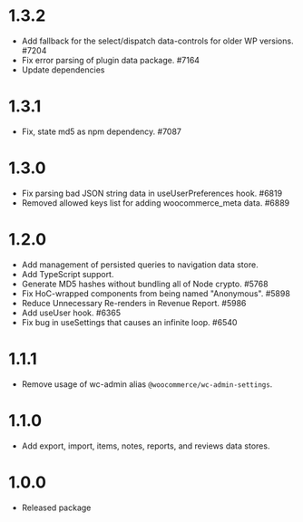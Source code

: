 # 1.3.2

-   Add fallback for the select/dispatch data-controls for older WP versions. #7204
-   Fix error parsing of plugin data package. #7164
-   Update dependencies

# 1.3.1

-   Fix, state md5 as npm dependency. #7087

# 1.3.0

-   Fix parsing bad JSON string data in useUserPreferences hook. #6819
-   Removed allowed keys list for adding woocommerce_meta data. #6889

# 1.2.0

-   Add management of persisted queries to navigation data store.
-   Add TypeScript support.
-   Generate MD5 hashes without bundling all of Node crypto. #5768
-   Fix HoC-wrapped components from being named "Anonymous". #5898
-   Reduce Unnecessary Re-renders in Revenue Report. #5986
-   Add useUser hook. #6365
-   Fix bug in useSettings that causes an infinite loop. #6540

# 1.1.1

-   Remove usage of wc-admin alias `@woocommerce/wc-admin-settings`.

# 1.1.0

-   Add export, import, items, notes, reports, and reviews data stores.

# 1.0.0

-   Released package
